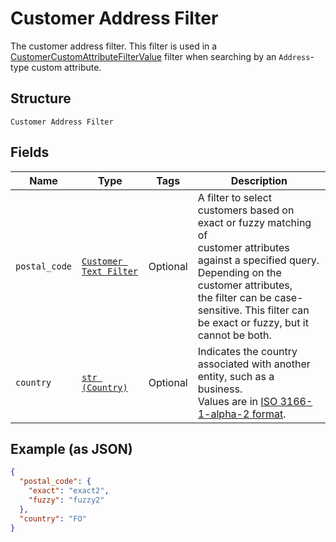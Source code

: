 
# Customer Address Filter

The customer address filter. This filter is used in a [CustomerCustomAttributeFilterValue](../../doc/models/customer-custom-attribute-filter-value.md) filter when
searching by an `Address`-type custom attribute.

## Structure

`Customer Address Filter`

## Fields

| Name | Type | Tags | Description |
|  --- | --- | --- | --- |
| `postal_code` | [`Customer Text Filter`](../../doc/models/customer-text-filter.md) | Optional | A filter to select customers based on exact or fuzzy matching of<br>customer attributes against a specified query. Depending on the customer attributes,<br>the filter can be case-sensitive. This filter can be exact or fuzzy, but it cannot be both. |
| `country` | [`str (Country)`](../../doc/models/country.md) | Optional | Indicates the country associated with another entity, such as a business.<br>Values are in [ISO 3166-1-alpha-2 format](http://www.iso.org/iso/home/standards/country_codes.htm). |

## Example (as JSON)

```json
{
  "postal_code": {
    "exact": "exact2",
    "fuzzy": "fuzzy2"
  },
  "country": "FO"
}
```

